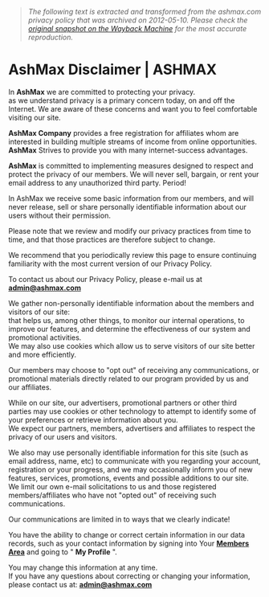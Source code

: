 > *The following text is extracted and transformed from the ashmax.com privacy policy that was archived on 2012-05-10. Please check the [original snapshot on the Wayback Machine](https://web.archive.org/web/20120510085135id_/http%3A//ashmax.com/privacy.php) for the most accurate reproduction.*

# AshMax Disclaimer | ASHMAX

In **AshMax** we are committed to protecting your privacy.   
as we understand privacy is a primary concern today, on and off the Internet. We are aware of these concerns and want you to feel comfortable visiting our site.

**AshMax Company** provides a free registration for affiliates whom are interested in building multiple streams of income from online opportunities.  
**AshMax** Strives to provide you with many internet-success advantages. 

**AshMax** is committed to implementing measures designed to respect and protect the privacy of our members. We will never sell, bargain, or rent your email address to any unauthorized third party. Period!

In AshMax we receive some basic information from our members, and will never release, sell or share personally identifiable information about our users without their permission.

Please note that we review and modify our privacy practices from time to time, and that those practices are therefore subject to change.

We recommend that you periodically review this page to ensure continuing familiarity with the most current version of our Privacy Policy. 

To contact us about our Privacy Policy, please e-mail us at [**admin@ashmax.com**](mailto:admin@ashmax.com)

We gather non-personally identifiable information about the members and visitors of our site:  
that helps us, among other things, to monitor our internal operations, to improve our features, and determine the effectiveness of our system and promotional activities.  
We may also use cookies which allow us to serve visitors of our site better and more efficiently.

Our members may choose to "opt out" of receiving any communications, or promotional materials directly related to our program provided by us and our affiliates.

While on our site, our advertisers, promotional partners or other third parties may use cookies or other technology to attempt to identify some of your preferences or retrieve information about you.  
We expect our partners, members, advertisers and affiliates to respect the privacy of our users and visitors.

We also may use personally identifiable information for this site (such as email address, name, etc) to communicate with you regarding your account, registration or your progress, and we may occasionally inform you of new features, services, promotions, events and possible additions to our site.  
We limit our own e-mail solicitations to us and those registered members/affiliates who have not "opted out" of receiving such communications.

Our communications are limited in to ways that we clearly indicate!

You have the ability to change or correct certain information in our data records, such as your contact information by signing into Your [**Members Area**](http://ashmax.com/members) and going to " **My Profile** ". 

You may change this information at any time.   
If you have any questions about correcting or changing your information, please contact us at: [**admin@ashmax.com**](mailto:admin@ashmax.com)  

